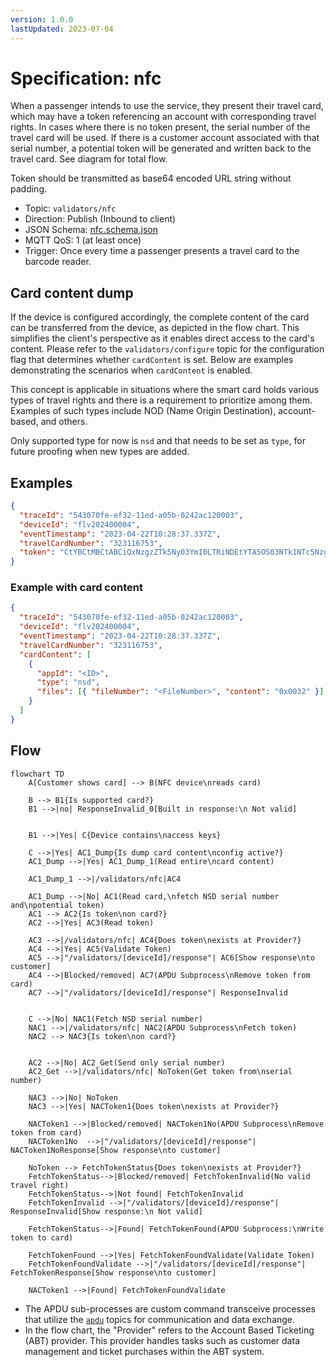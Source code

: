 ```yaml
---
version: 1.0.0
lastUpdated: 2023-07-04
---
```


# Specification: nfc

When a passenger intends to use the service, they present their travel card,
which may have a token referencing an account with corresponding travel rights.
In cases where there is no token present, the serial number of the travel card
will be used. If there is a customer account associated with that serial number,
a potential token will be generated and written back to the travel card. See
diagram for total flow.

Token should be transmitted as base64 encoded URL string without padding.

- Topic: `validators/nfc`
- Direction: Publish (Inbound to client)
- JSON Schema: [nfc.schema.json](./nfc.schema.json.json)
- MQTT QoS: 1 (at least once)
- Trigger: Once every time a passenger presents a travel card to the barcode
  reader.

## Card content dump

If the device is configured accordingly, the complete content of the card can be
transferred from the device, as depicted in the flow chart. This simplifies the
client's perspective as it enables direct access to the card's content. Please
refer to the `validators/configure` topic for the configuration flag that
determines whether `cardContent` is set. Below are examples demonstrating the
scenarios when `cardContent` is enabled.

This concept is applicable in situations where the smart card holds various
types of travel rights and there is a requirement to prioritize among them.
Examples of such types include NOD (Name Origin Destination), account-based, and
others.

Only supported type for now is `nsd` and that needs to be set as `type`, for
future proofing when new types are added.

## Examples

```json
{
  "traceId": "543070fe-ef32-11ed-a05b-0242ac120003",
  "deviceId": "flv202400004",
  "eventTimestamp": "2023-04-22T10:28:37.337Z",
  "travelCardNumber": "323116753",
  "token": "CtYBCtMBCtABCiQxNzgzZTk5Ny03YmI0LTRiNDEtYTA5OS03NTk1NTc5Nzg5YWISCwil2JygBhDg15R3GpcBCgQFAwoOEgkIAhIFMS4xLjcSHwgBEhtuby52b3QudHJhdmVsYXNzaXN0YW50LmRlbW8SCwgJEgcyLjE1Ni4xEg0IDBIJMjYwMjE1NjAxEgsIBRIHc2Ftc3VuZxIMCAYSCFNNLUc5ODZCEhQIBxIQYjg2NGMxMWM5OTczNTg3MhIGCAQSAjEzEgYIAxICMzMSBggIEgIyOSIBBBJsCkcwRQIgRkQ0on4VH6WlqnFQa9dQLtfTPanPty4iGg8UALS2mrMCIQD7sajo4AVpurnCcEGbrkFBU7q4dxugiiQtqFijsty85hoBTiIPU0hBMjU2d2l0aEVDRFNBKgsIpdicoAYQ4NeUdzAB"
}
```

### Example with card content

```json
{
  "traceId": "543070fe-ef32-11ed-a05b-0242ac120003",
  "deviceId": "flv202400004",
  "eventTimestamp": "2023-04-22T10:28:37.337Z",
  "travelCardNumber": "323116753",
  "cardContent": [
    {
      "appId": "<ID>",
      "type": "nsd",
      "files": [{ "fileNumber": "<FileNumber>", "content": "0x0032" }]
    }
  ]
}
```

## Flow

```mermaid
flowchart TD
    A[Customer shows card] --> B(NFC device\nreads card)

    B --> B1{Is supported card?}
    B1 -->|no| ResponseInvalid_0[Built in response:\n Not valid]


    B1 -->|Yes| C{Device contains\naccess keys}

    C -->|Yes| AC1_Dump{Is dump card content\nconfig active?}
    AC1_Dump -->|Yes| AC1_Dump_1(Read entire\ncard content)

    AC1_Dump_1 -->|/validators/nfc|AC4

    AC1_Dump -->|No| AC1(Read card,\nfetch NSD serial number and\npotential token)
    AC1 --> AC2{Is token\non card?}
    AC2 -->|Yes| AC3(Read token)

    AC3 -->|/validators/nfc| AC4{Does token\nexists at Provider?}
    AC4 -->|Yes| AC5(Validate Token)
    AC5 -->|"/validators/[deviceId]/response"| AC6[Show response\nto customer]
    AC4 -->|Blocked/removed| AC7(APDU Subprocess\nRemove token from card)
    AC7 -->|"/validators/[deviceId]/response"| ResponseInvalid


    C -->|No| NAC1(Fetch NSD serial number)
    NAC1 -->|/validators/nfc| NAC2(APDU Subprocess\nFetch token)
    NAC2 --> NAC3{Is token\non card?}


    AC2 -->|No| AC2_Get(Send only serial number)
    AC2_Get -->|/validators/nfc| NoToken(Get token from\nserial number)

    NAC3 -->|No| NoToken
    NAC3 -->|Yes| NACToken1{Does token\nexists at Provider?}

    NACToken1 -->|Blocked/removed| NACToken1No(APDU Subprocess\nRemove token from card)
    NACToken1No  -->|"/validators/[deviceId]/response"| NACToken1NoResponse[Show response\nto customer]

    NoToken --> FetchTokenStatus{Does token\nexists at Provider?}
    FetchTokenStatus-->|Blocked/removed| FetchTokenInvalid(No valid travel right)
    FetchTokenStatus-->|Not found| FetchTokenInvalid
    FetchTokenInvalid -->|"/validators/[deviceId]/response"| ResponseInvalid[Show response:\n Not valid]

    FetchTokenStatus-->|Found| FetchTokenFound(APDU Subprocess:\nWrite token to card)

    FetchTokenFound -->|Yes| FetchTokenFoundValidate(Validate Token)
    FetchTokenFoundValidate -->|"/validators/[deviceId]/response"| FetchTokenResponse[Show response\nto customer]

    NACToken1 -->|Found| FetchTokenFoundValidate

```

- The APDU sub-processes are custom command transceive processes that utilize
  the [`apdu`](./apdu/) topics for communication and data exchange.
- In the flow chart, the "Provider" refers to the Account Based Ticketing (ABT)
  provider. This provider handles tasks such as customer data management and
  ticket purchases within the ABT system.
